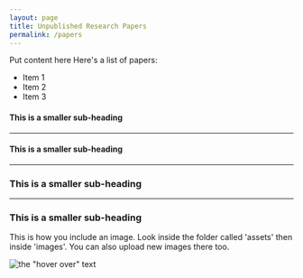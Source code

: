 ```yaml
---
layout: page
title: Unpublished Research Papers
permalink: /papers
---
```


Put content here
Here's a list of papers:

- Item 1
- Item 2
- Item 3

#### This is a smaller sub-heading



---------------------------------
#### This is a smaller sub-heading




---------------------------------
### This is a smaller sub-heading



---------------------------------
### This is a smaller sub-heading




This is how you include an image. Look inside the folder called 'assets' then inside 'images'.
You can also upload new images there too.

![the "hover over" text](../assets/images/face.jpg)
